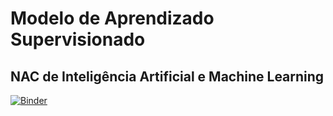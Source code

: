 # Modelo de Aprendizado Supervisionado
## NAC de Inteligência Artificial e Machine Learning

[![Binder](https://mybinder.org/badge_logo.svg)](https://mybinder.org/v2/gh/lerochas/modelo-de-aprendizado-supervisionado/master)
